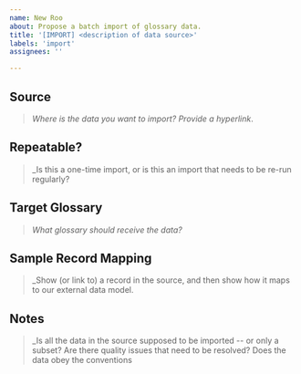 ```yaml
---
name: New Roo
about: Propose a batch import of glossary data.
title: '[IMPORT] <description of data source>'
labels: 'import'
assignees: ''

---
```


## Source
>_Where is the data you want to import? Provide a hyperlink_.

## Repeatable?
>_Is this a one-time import, or is this an import that needs to be re-run regularly?

## Target Glossary
>_What glossary should receive the data?_

## Sample Record Mapping
>_Show (or link to) a record in the source, and then show how it maps to our external data model.

## Notes
>_Is all the data in the source supposed to be imported -- or only a subset? Are there quality issues that need to be resolved? Does the data obey the conventions